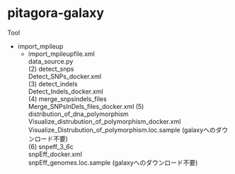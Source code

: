 # pitagora-galaxy

Tool  
- import_mpileup  
    - import_mpileupfile.xml   
     data_source.py  
(2) detect_snps  
     Detect_SNPs_docker.xml  
(3) detect_indels  
     Detect_Indels_docker.xml  
(4) merge_snpsindels_files  
     Merge_SNPsInDels_files_docker.xml
(5) distribution_of_dna_polymorphism  
     Visualize_distrubution_of_polymorphism_docker.xml  
     Visualize_Distrubution_of_polymorphism.loc.sample (galaxyへのダウンロード不要)  
(6) snpeff_3_6c  
     snpEff_docker.xml  
     snpEff_genomes.loc.sample (galaxyへのダウンロード不要)  
